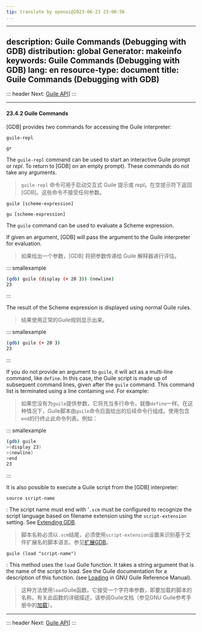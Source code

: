 ```yaml
---
tip: translate by openai@2023-06-23 23:00:56
...
```

---
description: Guile Commands (Debugging with GDB)
distribution: global
Generator: makeinfo
keywords: Guile Commands (Debugging with GDB)
lang: en
resource-type: document
title: Guile Commands (Debugging with GDB)
---
::: header
Next: [Guile API](Guile-API.html#Guile-API)]
:::

---

#### 23.4.2 Guile Commands

[GDB] provides two commands for accessing the Guile interpreter:

`guile-repl`

`gr`


The `guile-repl` command can be used to start an interactive Guile prompt or *repl*. To return to [GDB] on an empty prompt). These commands do not take any arguments.

> `guile-repl` 命令可用于启动交互式 Guile 提示或 *repl*。在空提示符下返回[GDB]。这些命令不接受任何参数。

`guile [scheme-expression]`

`gu [scheme-expression]`

The `guile` command can be used to evaluate a Scheme expression.


If given an argument, [GDB] will pass the argument to the Guile interpreter for evaluation.

> 如果给出一个参数，[GDB] 将把参数传递给 Guile 解释器进行评估。

::: smallexample

```bash
(gdb) guile (display (+ 20 3)) (newline)
23
```

:::


The result of the Scheme expression is displayed using normal Guile rules.

> 结果使用正常的Guile规则显示出来。

::: smallexample

```bash
(gdb) guile (+ 20 3)
23
```

:::


If you do not provide an argument to `guile`, it will act as a multi-line command, like `define`. In this case, the Guile script is made up of subsequent command lines, given after the `guile` command. This command list is terminated using a line containing `end`. For example:

> 如果您没有为`guile`提供参数，它将充当多行命令，就像`define`一样。在这种情况下，Guile脚本由`guile`命令后面给出的后续命令行组成。使用包含`end`的行终止此命令列表。例如：

::: smallexample

```bash
(gdb) guile
>(display 23)
>(newline)
>end
23
```

:::

It is also possible to execute a Guile script from the [GDB] interpreter:

`source script-name`


:   The script name must end with '`.scm` must be configured to recognize the script language based on filename extension using the `script-extension` setting. See [Extending GDB](Extending-GDB.html#Extending-GDB).

> 脚本名称必须以`.scm`结尾，必须使用`script-extension`设置来识别基于文件扩展名的脚本语言。参见[扩展GDB](Extending-GDB.html#Extending-GDB)。

`guile (load "script-name")`


:   This method uses the `load` Guile function. It takes a string argument that is the name of the script to load. See the Guile documentation for a description of this function. (see [Loading](http://www.gnu.org/software/guile/manual/html_node/Loading.html#Loading) in GNU Guile Reference Manual).

> 这种方法使用`load`Guile函数。它接受一个字符串参数，即要加载的脚本的名称。有关此函数的详细描述，请参阅Guile文档（参见GNU Guile参考手册中的[加载](http://www.gnu.org/software/guile/manual/html_node/Loading.html#Loading)）。

---

::: header
Next: [Guile API](Guile-API.html#Guile-API)]
:::
